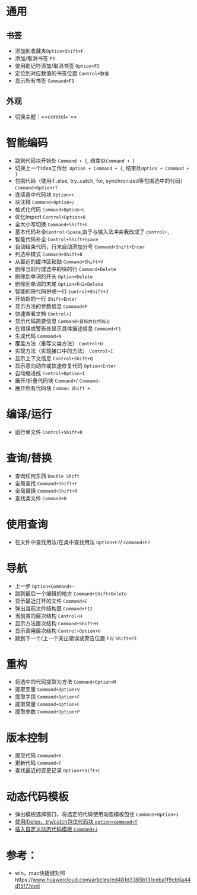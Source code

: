 # 通用

## 书签

- 添加到收藏夹`Option+Shift+F`
- 添加/取消书签 `F3`
- 使用助记符添加/取消书签 `Option+F3`
- 定位到对应数值的书签位置 `Control+数值`
- 显示所有书签 `Command+F3`

## 外观

- 切换主题：==control+`==

# 智能编码

- 跳到代码块开始处 `Command + {`, 结束处`Command + }`
- 切换上一个idea工作台` Option + Command + {`, 结束处`Option + Command + }`
- 包围代码（使用if..else, try..catch, for, synchronized等包围选中的代码） `Command+Option+T`
- 连续选中代码块 `Option+↑`
- 块注释 `Command+Option+/`
- 格式化代码 `Command+Option+L`
- 优化Import `Control+Option+O`
- 全大小写切换 `Command+Shift+U`
- 基本代码补全`Control+Space`,由于与输入法冲突我改成了 `control+,`
- 智能代码补全 `Control+Shift+Space`
- 自动结束代码，行末自动添加分号 `Command+Shift+Enter`
- 列选中模式 `Command+Shift+8`
- 从最近的缓冲区粘贴 `Command+Shift+V`
- 删除当前行或选中的块的行 `Command+Delete`
- 删除到单词的开头 `Option+Delete`
- 删除到单词的末尾 `Option+Fn2+Delete`
- 智能的将代码拼成一行 `Control+Shift+J`
- 开始新的一行 `Shift+Enter`
- 显示方法的参数信息 `Command+P`
- 快速查看文档 `Control+J`
- 显示代码简要信息 `Command+鼠标放在代码上`
- 在错误或警告处显示具体描述信息 `Command+F1`
- 生成代码 `Command+N`
- 覆盖方法（重写父类方法） `Control+O`
- 实现方法（实现接口中的方法） `Control+I`
- 显示上下文信息 `Control+Shift+Q`
- 显示意向动作或快速修复代码 `Option+Enter`
- 自动缩进线 `Control+Option+I`
- 展开/折叠代码块 `Command+`/ `Command-`
- 展开所有代码块 `Comman Shift +`



# 编译/运行

- 运行单文件 `Control+Shift+R`



# 查询/替换

- 查询任何东西 `Double Shift`
- 全局查找 `Command+Shift+F`
- 全局替换 `Command+Shift+R`
- 查找类文件 `Command+O`



# 使用查询

- 在文件中查找用法/在类中查找用法 `Option+F7`/ `Command+F7`



# 导航

- 上一步 `Option+Command+→`
- 跳到最后一个编辑的地方 `Command+Shift+Delete`
- 显示最近打开的文件 `Command+E`
- 弹出当前文件结构层 `Command+F12`
- 当前类的层次结构 `Control+H`
- 显示方法层次结构 `Command+Shift+H`
- 显示调用层次结构 `Control+Option+H`
- 跳到下一个/上一个突出错误或警告位置 `F2`/ `Shift+F2`



# 重构

- 将选中的代码提取为方法 `Command+Option+M`
- 提取变量 `Command+Option+V`
- 提取字段 `Command+Option+F`
- 提取常量 `Command+Option+C`
- 提取参数 `Command+Option+P`



# 版本控制

- 提交代码 `Command+K`
- 更新代码 `Command+T`
- 查找最近的变更记录 `Option+Shift+C`



# 动态代码模板

- 弹出模板选择窗口，将选定的代码使用动态模板包住 `Command+Option+J`
- <u>使用if/else、try/catch包住代码块 `option+command+T`</u>
- <u>插入自定义动态代码模板 `Command+J`</u>



# 参考：

- win，mac快捷键对照https://www.huaweicloud.com/articles/ed481d3385b131ceba1f9cb6a44d15f7.html

